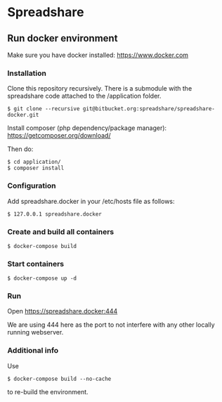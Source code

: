 # Spreadshare

## Run docker environment

Make sure you have docker installed: https://www.docker.com

### Installation

Clone this repository recursively. There is a submodule with the spreadshare code attached to the /application folder.
````
$ git clone --recursive git@bitbucket.org:spreadshare/spreadshare-docker.git
````

Install composer (php dependency/package manager): https://getcomposer.org/download/

Then do:
````
$ cd application/
$ composer install
````

### Configuration

Add spreadshare.docker in your /etc/hosts file as follows:
````
$ 127.0.0.1 spreadshare.docker
````

### Create and build all containers
````
$ docker-compose build
````

### Start containers
````
$ docker-compose up -d
````

### Run

Open https://spreadshare.docker:444

We are using 444 here as the port to not interfere with any other locally running webserver.


### Additional info

Use 
````
$ docker-compose build --no-cache
````

to re-build the environment.